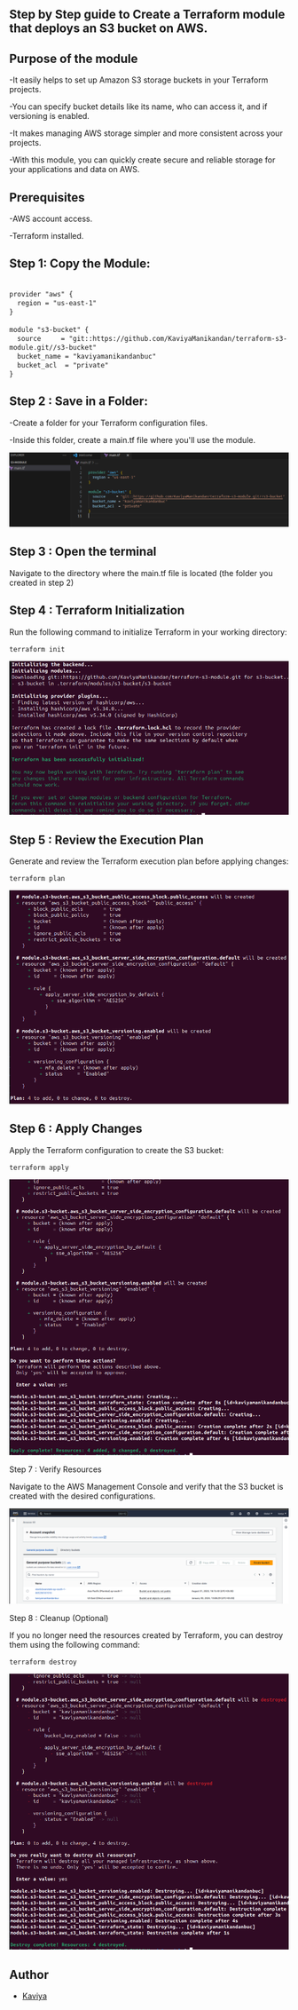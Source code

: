 ## Step by Step guide to Create a Terraform module that deploys an S3 bucket on AWS.

## Purpose of the module
-It easily helps to set up Amazon S3 storage buckets in your Terraform projects.

-You can specify bucket details like its name, who can access it, and if versioning is enabled.

-It makes managing AWS storage simpler and more consistent across your projects.

-With this module, you can quickly create secure and reliable storage for your applications and data on AWS.

## Prerequisites
-AWS account access.

-Terraform installed.

## Step 1: Copy the Module: 

```hcl

provider "aws" {
  region = "us-east-1"
}

module "s3-bucket" {
  source     = "git::https://github.com/KaviyaManikandan/terraform-s3-module.git//s3-bucket"
  bucket_name = "kaviyamanikandanbuc"
  bucket_acl  = "private"
}

```
## Step 2 : Save in a Folder: 

-Create a folder for your Terraform configuration files. 

-Inside this folder, create a main.tf file where you'll use the module. 

![save in a folder](Reference-Images/s3-module.png)


## Step 3 : Open the terminal

Navigate to the directory where the main.tf file is located (the folder you created in step 2)

## Step 4 : Terraform Initialization

Run the following command to initialize Terraform in your working directory:

```
terraform init
```

![Open the terminal](Reference-Images/init.png)

## Step 5 : Review the Execution Plan

Generate and review the Terraform execution plan before applying changes:

```
terraform plan
```

![execute plan](Reference-Images/plan.png)

## Step 6 : Apply Changes

Apply the Terraform configuration to create the S3 bucket:

```
terraform apply
```

![apply](Reference-Images/apply.png)

Step 7 : Verify Resources

Navigate to the AWS Management Console and verify that the S3 bucket is created with the desired configurations.

![bucket created](Reference-Images/created-s3buc.png)

Step 8 : Cleanup (Optional)

If you no longer need the resources created by Terraform, you can destroy them using the following command:

```
terraform destroy
```

![bucket destroyed](Reference-Images/destroy.png)

## Author

- [Kaviya](https://github.com/KaviyaManikandan)

